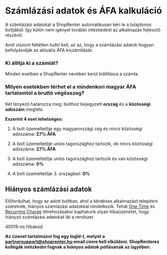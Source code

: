 # Számlázási adatok és ÁFA kalkuláció

A számlázási adatokat a ShopRenter automatikusan kéri le a tulajdonos boltjából. Így külön nem igényel további intézkedést
az alkalmazás fejlesztő részéről.

Amit viszont feltétlen tudni kell, az az, hogy a számlázási adatok hogyan befolyásolják az aktuális ÁFA kiszámítását.

### Ki állítja ki a számlát?

Minden esetben a ShopRenter nevében kerül kiállításra a számla.

### Milyen esetekben térhet el a mindenkori magyar ÁFA tartalomtól a bruttó végösszeg?

Két tényező határozza meg: bolthoz bejegyzett **ország** és a **közösségi adószám** megléte.

**Eszerint 4 eset lehetséges:**
1. A bolt üzemeltetője egy magyarországi cég és nincs közösségi adószáma: **27% ÁFA**

2. A bolt üzemeltetője uniós tagországhoz tartozik, de nincs közösségi adószáma: **27% ÁFA**

3. A bolt üzemeltetője uniós tagországhoz tartozik és van közösségi adószáma: **0%**

4. A bolt üzemeltetője 3. országbeli: **0%**

## Hiányos számlázási adatok

Előfordulhat, hogy az adott boltban, ahol a kérdéses alkalmazást telepíteni szeretnék,
hiányos számlázási adatokkal rendelkezik.
Tehát [One Time](../docs/one_time_charge.md) és [Recurring Charge](../docs/recurring_charge.md) létrehozásakor kaphatunk olyan hibaüzenetet, hogy hiányzó számlázási adatokat lát a rendszer.

40019-es hibakód.

**Az üzenet tartalmazni fog egy logId-t, melyet a partnersupport@shoprenter.hu email címre kell elküldeni.
ShopRenteres kollégák intézkedni fognak a hiányos adatok pótlásának az ügyében.**
